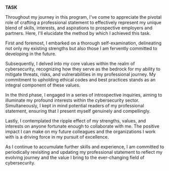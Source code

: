 **TASK**

Throughout my journey in this program, I've come to appreciate the pivotal role of crafting a professional statement to effectively represent my unique blend of skills, interests, and aspirations to prospective employers and partners. Here, I'll elucidate the method by which I achieved this task.

First and foremost, I embarked on a thorough self-examination, delineating not only my existing strengths but also those I am fervently committed to developing in the future.

Subsequently, I delved into my core values within the realm of cybersecurity, recognizing how they serve as the bedrock for my ability to mitigate threats, risks, and vulnerabilities in my professional journey. My commitment to upholding ethical codes and best practices stands as an integral component of these values.

In the third phase, I engaged in a series of introspective inquiries, aiming to illuminate my profound interests within the cybersecurity sector. Simultaneously, I kept in mind potential readers of my professional statement, ensuring that I present myself genuinely and compellingly.

Lastly, I contemplated the ripple effect of my strengths, values, and interests on anyone fortunate enough to collaborate with me. The positive impact I can make on my future colleagues and the organizations I work with is a driving force in my pursuit of excellence.

As I continue to accumulate further skills and experience, I am committed to periodically revisiting and updating my professional statement to reflect my evolving journey and the value I bring to the ever-changing field of cybersecurity.
